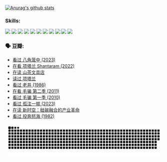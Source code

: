 
[![Anurag's github stats](https://github-readme-stats.vercel.app/api?username=w940853815)](https://github.com/anuraghazra/github-readme-stats)

### Skills:

<code><img height="32" src="https://cdn.jsdelivr.net/npm/simple-icons@v5/icons/python.svg"></code>
<code><img height="32" src="https://cdn.jsdelivr.net/npm/simple-icons@v5/icons/javascript.svg"></code>
<code><img height="32" src="https://cdn.jsdelivr.net/npm/simple-icons@v5/icons/django.svg"></code>
<code><img height="32" src="https://cdn.jsdelivr.net/npm/simple-icons@v5/icons/flask.svg"></code>
<code><img height="32" src="https://cdn.jsdelivr.net/npm/simple-icons@v5/icons/vuetify.svg"></code>
<code><img height="32" src="https://cdn.jsdelivr.net/npm/simple-icons@v5/icons/git.svg"></code>
<code><img height="32" src="https://cdn.jsdelivr.net/npm/simple-icons@v5/icons/docker.svg"></code>
<code><img height="32" src="https://cdn.jsdelivr.net/npm/simple-icons@v5/icons/postgresql.svg"></code>
<code><img height="32" src="https://cdn.jsdelivr.net/npm/simple-icons@v5/icons/elasticsearch.svg"></code>
<code><img height="32" src="https://cdn.jsdelivr.net/npm/simple-icons@v5/icons/macos.svg"></code>
<code><img height="32" src="https://cdn.jsdelivr.net/npm/simple-icons@v5/icons/linux.svg"></code>

### 🗣 豆瓣:

<!-- DOUBAN-ACTIVITIES:START -->
- [看过 八角笼中‎ (2023)](https://www.douban.com/people/136069238/status/4367541707/?_i=94700696)
- [在看 项塔兰 Shantaram‎ (2022)](https://www.douban.com/people/136069238/status/4365497032/?_i=94700696)
- [在读 山茶文具店](https://www.douban.com/people/136069238/status/4364620725/?_i=94700696)
- [读过 项塔兰](https://www.douban.com/people/136069238/status/4364620288/?_i=94700696)
- [看过 老井‎ (1986)](https://www.douban.com/people/136069238/status/4362366672/?_i=94700696)
- [在看 毛骗 第二季‎ (2011)](https://www.douban.com/people/136069238/status/4355752869/?_i=94700696)
- [看过 毛骗 第一季‎ (2010)](https://www.douban.com/people/136069238/status/4355752667/?_i=94700696)
- [看过 孤注一掷‎ (2023)](https://www.douban.com/people/136069238/status/4354774568/?_i=94700696)
- [在读 新时空：硅碳融合的产业革命](https://www.douban.com/people/136069238/status/4348545149/?_i=94700696)
- [看过 投奔怒海‎ (1982)](https://www.douban.com/people/136069238/status/4336696255/?_i=94700696)
<!-- DOUBAN-ACTIVITIES:END -->


![Snake animation](https://raw.githubusercontent.com/w940853815/w940853815/output/github-contribution-grid-snake.svg)

<!--
**w940853815/w940853815** is a ✨ _special_ ✨ repository because its `README.md` (this file) appears on your GitHub profile.

Here are some ideas to get you started:

- 🔭 I’m currently working on ...
- 🌱 I’m currently learning ...
- 👯 I’m looking to collaborate on ...
- 🤔 I’m looking for help with ...
- 💬 Ask me about ...
- 📫 How to reach me: ...
- 😄 Pronouns: ...
- ⚡ Fun fact: ...
-->
